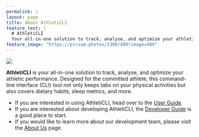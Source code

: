 ```yaml
---
permalink: /
layout: page
title: About AthletiCLI
feature_text: |
  # AthletiCLI
  Your all-in-one solution to track, analyse, and optimize your athletic performance.
feature_image: "https://picsum.photos/1300/400?image=989"
---
```


[![](https://github.com/AY2324S1-CS2113-T17-1/tp/workflows/Java%20CI/badge.svg)](https://github.com/AY2324S1-CS2113-T17-1/tp/actions)

**AthletiCLI** is your all-in-one solution to track, analyse, and optimize your athletic performance. Designed for the
committed athlete, this command-line interface (CLI) tool not only keeps tabs on your physical activities but also
covers dietary habits, sleep metrics, and more.

* If you are interested in using AthletiCLI, head over to the [User Guide](UserGuide.html).
* If you are interested about developing AthletiCLI, the [Developer Guide](DeveloperGuide.html) is a good place to start.
* If you would like to learn more about our development team, please visit the [About Us](AboutUs.html) page.
